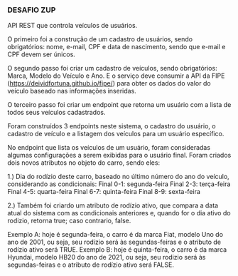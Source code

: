 ### DESAFIO ZUP

API REST que controla veículos de usuários.

O primeiro foi a construção de um cadastro de usuários, sendo obrigatórios: nome, e-mail, CPF e 
data de nascimento, sendo que e-mail e CPF devem ser únicos.

O segundo passo foi criar um cadastro de veículos, sendo obrigatórios: Marca, Modelo do Veículo e 
Ano. E o serviço deve consumir a API da FIPE (https://deividfortuna.github.io/fipe/) para obter os 
dados do valor do veículo baseado nas informações inseridas.

O terceiro passo foi criar um endpoint que retorna um usuário com a lista de todos seus veículos cadastrados.

Foram construídos 3 endpoints neste sistema, o cadastro do usuário, o cadastro de veículo e a listagem dos veículos 
para um usuário específico.

No endpoint que lista os veículos de um usuário, foram consideradas algumas configurações a serem exibidas para o usuário final. 
Foram criados dois novos atributos no objeto do carro, sendo eles:

1.) Dia do rodízio deste carro, baseado no último número do ano do veículo, considerando as condicionais:
Final 0-1: segunda-feira
Final 2-3: terça-feira
Final 4-5: quarta-feira
Final 6-7: quinta-feira
Final 8-9: sexta-feira

2.) Também foi criardo um atributo de rodízio ativo, que compara a data atual do sistema com as condicionais anteriores e, 
quando for o dia ativo do rodizio, retorna true; caso contrario, false.

Exemplo A: hoje é segunda-feira, o carro é da marca Fiat, modelo Uno do ano de 2001, ou seja, seu rodízio será às segundas-feiras 
e o atributo de rodízio ativo será TRUE.
Exemplo B: hoje é quinta-feira, o carro é da marca Hyundai, modelo HB20 do ano de 2021, ou seja, seu rodizio será às segundas-feiras
e o atributo de rodízio ativo será FALSE.
